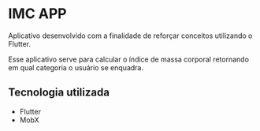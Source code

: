 # IMC APP
Aplicativo desenvolvido com a finalidade de reforçar conceitos
utilizando o Flutter. 

Esse aplicativo serve para calcular o índice de massa corporal
retornando em qual categoria o usuário se enquadra. 

## Tecnologia utilizada
  - Flutter
  - MobX
